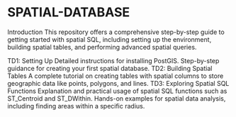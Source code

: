 # SPATIAL-DATABASE

Introduction
This repository offers a comprehensive step-by-step guide to getting started with spatial SQL, including setting up the environment, building spatial tables, and performing advanced spatial queries.

TD1: Setting Up
Detailed instructions for installing PostGIS.
Step-by-step guidance for creating your first spatial database.
TD2: Building Spatial Tables
A complete tutorial on creating tables with spatial columns to store geographic data like points, polygons, and lines.
TD3: Exploring Spatial SQL Functions
Explanation and practical usage of spatial SQL functions such as ST_Centroid and ST_DWithin.
Hands-on examples for spatial data analysis, including finding areas within a specific radius.
